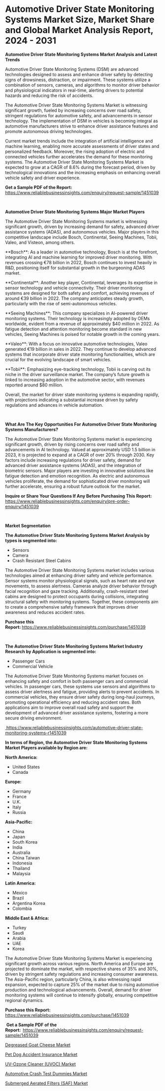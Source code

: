 <p><h1>Automotive Driver State Monitoring Systems Market Size, Market Share and Global Market Analysis Report, 2024 - 2031</h1></p><p><strong>Automotive Driver State Monitoring Systems Market Analysis and Latest Trends</strong></p>
<p><p>Automotive Driver State Monitoring Systems (DSM) are advanced technologies designed to assess and enhance driver safety by detecting signs of drowsiness, distraction, or impairment. These systems utilize a combination of sensors, cameras, and algorithms to monitor driver behavior and physiological indicators in real-time, alerting drivers to potential hazards and reducing the risk of accidents.</p><p>The Automotive Driver State Monitoring Systems Market is witnessing significant growth, fueled by increasing concerns over road safety, stringent regulations for automotive safety, and advancements in sensor technology. The implementation of DSM in vehicles is becoming integral as automotive manufacturers strive to enhance driver assistance features and promote autonomous driving technologies. </p><p>Current market trends include the integration of artificial intelligence and machine learning, enabling more accurate assessments of driver states and personalized feedback. Moreover, the rising adoption of electric and connected vehicles further accelerates the demand for these monitoring systems. The Automotive Driver State Monitoring Systems Market is expected to grow at a CAGR of 8.6% during the forecast period, driven by technological innovations and the increasing emphasis on enhancing overall vehicle safety and driver experience.</p></p>
<p><strong>Get a Sample PDF of the Report:&nbsp;</strong> <a href="https://www.reliablebusinessinsights.com/enquiry/request-sample/1451039?utm_campaign=48&utm_medium=2&utm_source=Github&utm_content=ia&utm_term=02112024&utm_id=automotive-driver-state-monitoring-systems">https://www.reliablebusinessinsights.com/enquiry/request-sample/1451039</a></p>
<p>&nbsp;</p>
<p><strong>Automotive Driver State Monitoring Systems Major Market Players</strong></p>
<p><p>The Automotive Driver State Monitoring Systems market is witnessing significant growth, driven by increasing demand for safety, advanced driver assistance systems (ADAS), and autonomous vehicles. Major players in this competitive landscape include Bosch, Continental, Seeing Machines, Tobii, Valeo, and Visteon, among others.</p><p>**Bosch**: As a leader in automotive technology, Bosch is at the forefront, integrating AI and machine learning for improved driver monitoring. With revenues crossing €78 billion in 2022, Bosch continues to invest heavily in R&D, positioning itself for substantial growth in the burgeoning ADAS market.</p><p>**Continental**: Another key player, Continental, leverages its expertise in sensor technology and vehicle connectivity. Their driver monitoring systems are designed for both safety and comfort, achieving revenues of around €39 billion in 2022. The company anticipates steady growth, particularly with the rise of semi-autonomous vehicles.</p><p>**Seeing Machines**: This company specializes in AI-powered driver monitoring systems. Their technology is increasingly adopted by OEMs worldwide, evident from a revenue of approximately $40 million in 2022. As fatigue detection and attention monitoring become standard in new vehicles, Seeing Machines is poised for notable growth in the coming years.</p><p>**Valeo**: With a focus on innovative automotive technologies, Valeo generated €19 billion in sales in 2022. They continue to develop advanced systems that incorporate driver state monitoring functionalities, which are crucial for the evolving landscape of smart vehicles.</p><p>**Tobii**: Emphasizing eye-tracking technology, Tobii is carving out its niche in the driver surveillance market. The company’s future growth is linked to increasing adoption in the automotive sector, with revenues reported around $80 million.</p><p>Overall, the market for driver state monitoring systems is expanding rapidly, with projections indicating a substantial increase driven by safety regulations and advances in vehicle automation.</p></p>
<p>&nbsp;</p>
<p><strong>What Are The Key Opportunities For Automotive Driver State Monitoring Systems Manufacturers?</strong></p>
<p><p>The Automotive Driver State Monitoring Systems market is experiencing significant growth, driven by rising concerns over road safety and advancements in AI technology. Valued at approximately USD 1.5 billion in 2023, it is projected to expand at a CAGR of over 20% through 2030. Key factors include increasing regulations for driver safety, demand for advanced driver assistance systems (ADAS), and the integration of biometric sensors. Major players are investing in innovative solutions like fatigue detection and emotion recognition. As electric and autonomous vehicles proliferate, the demand for sophisticated driver monitoring will further accelerate, ensuring a robust future outlook for the market.</p></p>
<p><strong>Inquire or Share Your Questions If Any Before Purchasing This Report:</strong> <a href="https://www.reliablebusinessinsights.com/enquiry/pre-order-enquiry/1451039?utm_campaign=48&utm_medium=2&utm_source=Github&utm_content=ia&utm_term=02112024&utm_id=automotive-driver-state-monitoring-systems">https://www.reliablebusinessinsights.com/enquiry/pre-order-enquiry/1451039</a></p>
<p>&nbsp;</p>
<p><strong>Market Segmentation</strong></p>
<p><strong>The Automotive Driver State Monitoring Systems Market Analysis by types is segmented into:</strong></p>
<p><ul><li>Sensors</li><li>Camera</li><li>Crash Resistant Steel Cabins</li></ul></p>
<p><p>The Automotive Driver State Monitoring Systems market includes various technologies aimed at enhancing driver safety and vehicle performance. Sensor systems monitor physiological signals, such as heart rate and eye movements, to assess alertness. Cameras analyze driver behavior through facial recognition and gaze tracking. Additionally, crash-resistant steel cabins are designed to protect occupants during collisions, integrating structural safety with monitoring systems. Together, these components aim to create a comprehensive safety framework that improves driver awareness and reduces accident rates.</p></p>
<p><strong>Purchase this Report:&nbsp;</strong><a href="https://www.reliablebusinessinsights.com/purchase/1451039?utm_campaign=48&utm_medium=2&utm_source=Github&utm_content=ia&utm_term=02112024&utm_id=automotive-driver-state-monitoring-systems">https://www.reliablebusinessinsights.com/purchase/1451039</a></p>
<p>&nbsp;</p>
<p><strong>The Automotive Driver State Monitoring Systems Market Industry Research by Application is segmented into:</strong></p>
<p><ul><li>Passenger Cars</li><li>Commercial Vehicle</li></ul></p>
<p><p>The Automotive Driver State Monitoring Systems market focuses on enhancing safety and comfort in both passenger cars and commercial vehicles. In passenger cars, these systems use sensors and algorithms to assess driver alertness and fatigue, providing alerts to prevent accidents. In commercial vehicles, they ensure driver safety during long-haul journeys, promoting operational efficiency and reducing accident rates. Both applications aim to improve overall road safety and support the development of advanced driver assistance systems, fostering a more secure driving environment.</p></p>
<p><a href="https://www.reliablebusinessinsights.com/automotive-driver-state-monitoring-systems-r1451039?utm_campaign=48&utm_medium=2&utm_source=Github&utm_content=ia&utm_term=02112024&utm_id=automotive-driver-state-monitoring-systems">&nbsp;https://www.reliablebusinessinsights.com/automotive-driver-state-monitoring-systems-r1451039</a></p>
<p><strong>In terms of Region, the Automotive Driver State Monitoring Systems Market Players available by Region are:</strong></p>
<p>
    <p> <strong> North America: </strong>
        <ul>
            <li>United States</li>
            <li>Canada</li>
        </ul>
        </p> 
    <p> <strong> Europe: </strong>
        <ul>
            <li>Germany</li>
            <li>France</li>
            <li>U.K.</li>
            <li>Italy</li>
            <li>Russia</li>
        </ul>
        </p> 
    <p> <strong> Asia-Pacific: </strong>
        <ul>
            <li>China</li>
            <li>Japan</li>
            <li>South Korea</li>
            <li>India</li>
            <li>Australia</li>
            <li>China Taiwan</li>
            <li>Indonesia</li>
            <li>Thailand</li>
            <li>Malaysia</li>
        </ul>
        </p> 
    <p> <strong> Latin America: </strong>
        <ul>
            <li>Mexico</li>
            <li>Brazil</li>
            <li>Argentina Korea</li>
            <li>Colombia</li>
        </ul>
        </p> 
    <p> <strong> Middle East & Africa: </strong>
        <ul>
            <li>Turkey</li>
            <li>Saudi</li>
            <li>Arabia</li>
            <li>UAE</li>
            <li>Korea</li>
        </ul>
    </p>
    </p>
<p><p>The Automotive Driver State Monitoring Systems Market is experiencing significant growth across various regions. North America and Europe are projected to dominate the market, with respective shares of 35% and 30%, driven by stringent safety regulations and increasing consumer awareness. The Asia-Pacific region, particularly China, is also witnessing rapid expansion, expected to capture 25% of the market due to rising automotive production and technological advancements. Overall, demand for driver monitoring systems will continue to intensify globally, ensuring competitive regional dynamics.</p></p>
<p><strong>Purchase this Report: </strong><a href="https://www.reliablebusinessinsights.com/purchase/1451039?utm_campaign=48&utm_medium=2&utm_source=Github&utm_content=ia&utm_term=02112024&utm_id=automotive-driver-state-monitoring-systems">https://www.reliablebusinessinsights.com/purchase/1451039</a></p>
<p>&nbsp;<strong>Get a Sample PDF of the Report:&nbsp;&nbsp;</strong><a href="https://www.reliablebusinessinsights.com/enquiry/request-sample/1451039?utm_campaign=48&utm_medium=2&utm_source=Github&utm_content=ia&utm_term=02112024&utm_id=automotive-driver-state-monitoring-systems">https://www.reliablebusinessinsights.com/enquiry/request-sample/1451039</a></p>
<p><strong></strong></p>
<p><p><a href="https://www.linkedin.com/pulse/degreased-goat-cheese-sector-surge-41-growth-roadmap-2031-zymolyase-z04gc?utm_campaign=48&utm_medium=2&utm_source=Github&utm_content=ia&utm_term=02112024&utm_id=automotive-driver-state-monitoring-systems">Degreased Goat Cheese Market</a></p><p><a href="https://www.linkedin.com/pulse/global-pet-dog-accident-insurance-market-sector2024-2031-metrics-jfync?utm_campaign=48&utm_medium=2&utm_source=Github&utm_content=ia&utm_term=02112024&utm_id=automotive-driver-state-monitoring-systems">Pet Dog Accident Insurance Market</a></p><p><a href="https://issuu.com/reportprime-2/docs/uv-ozone-cleaner-uvoc-market-size-2_d11e231bb4be90?utm_campaign=48&utm_medium=2&utm_source=Github&utm_content=ia&utm_term=02112024&utm_id=automotive-driver-state-monitoring-systems">UV-Ozone Cleaner (UVOC) Market</a></p><p><a href="https://github.com/DorinaOsmani364/Market-Research-Report-List-1/blob/main/automotive-crash-test-dummies-market.md?utm_campaign=48&utm_medium=2&utm_source=Github&utm_content=ia&utm_term=02112024&utm_id=automotive-driver-state-monitoring-systems">Automotive Crash Test Dummies Market</a></p><p><a href="https://issuu.com/reportprime-2/docs/submerged-aerated-filters-saf-marke_e6cdc7d18de8e3?utm_campaign=48&utm_medium=2&utm_source=Github&utm_content=ia&utm_term=02112024&utm_id=automotive-driver-state-monitoring-systems">Submerged Aerated Filters (SAF) Market</a></p></p>